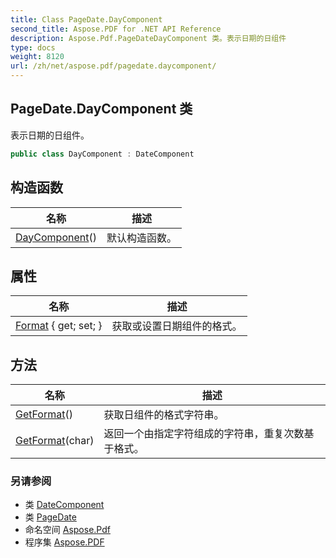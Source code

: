 ```yaml
---
title: Class PageDate.DayComponent
second_title: Aspose.PDF for .NET API Reference
description: Aspose.Pdf.PageDateDayComponent 类。表示日期的日组件
type: docs
weight: 8120
url: /zh/net/aspose.pdf/pagedate.daycomponent/
---
```

## PageDate.DayComponent 类

表示日期的日组件。

```csharp
public class DayComponent : DateComponent
```

## 构造函数

| 名称 | 描述 |
| --- | --- |
| [DayComponent](../../aspose.pdf/pagedate.daycomponent/.ctor)() | 默认构造函数。 |

## 属性

| 名称 | 描述 |
| --- | --- |
| [Format](../../aspose.pdf/datecomponent/format/) { get; set; } | 获取或设置日期组件的格式。 |

## 方法

| 名称 | 描述 |
| --- | --- |
| [GetFormat](../../aspose.pdf/pagedate.daycomponent/getformat#getformat)() | 获取日组件的格式字符串。 |
| [GetFormat](../../aspose.pdf/datecomponent/getformat/)(char) | 返回一个由指定字符组成的字符串，重复次数基于格式。 |

### 另请参阅

* 类 [DateComponent](../datecomponent/)
* 类 [PageDate](../pagedate/)
* 命名空间 [Aspose.Pdf](../../aspose.pdf/)
* 程序集 [Aspose.PDF](../../)